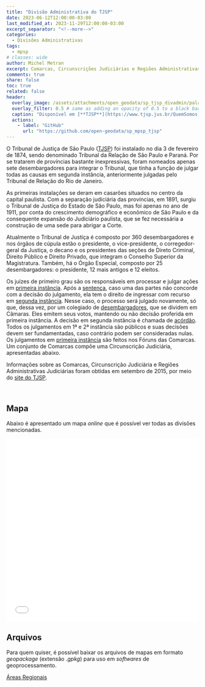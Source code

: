```yaml
---
title: "Divisão Administrativa do TJSP"
date: 2023-06-12T12:00:00-03:00
last_modified_at: 2023-11-29T12:00:00-03:00
excerpt_separator: "<!--more-->"
categories:
  - Divisões Administrativas
tags:
  - mpsp
# classes: wide
author: Michel Metran
excerpt: Comarcas, Circunscrições Judiciárias e Regiões Administrativas Judiciárias
comments: true
share: false
toc: true
related: false
header:
  overlay_image: /assets/attachments/open_geodata/sp_tjsp_divadmin/palacio.jpg
  overlay_filter: 0.5 # same as adding an opacity of 0.5 to a black background
  caption: "Disponível em [**TJSP**](https://www.tjsp.jus.br/QuemSomos)"
  actions:
    - label: "GitHub"
      url: "https://github.com/open-geodata/sp_mpsp_tjsp"
---
```


O Tribunal de Justiça de São Paulo ([TJSP](http://www.tjsp.jus.br)) foi instalado no dia 3 de fevereiro de 1874, sendo denominado Tribunal da Relação de São Paulo e Paraná. Por se tratarem de províncias bastante inexpressivas, foram nomeados apenas sete desembargadores para integrar o Tribunal, que tinha a função de julgar todas as causas em segunda instância, anteriormente julgadas pelo Tribunal de Relação do Rio de Janeiro.

As primeiras instalações se deram em casarões situados no centro da capital paulista. Com a separação judiciária das províncias, em 1891, surgiu o Tribunal de Justiça do Estado de São Paulo, mas foi apenas no ano de 1911, por conta do crescimento demográfico e econômico de São Paulo e da consequente expansão do Judiciário paulista, que se fez necessária a construção de uma sede para abrigar a Corte.

Atualmente o Tribunal de Justiça é composto por 360 desembargadores e nos órgãos de cúpula estão o presidente, o vice-presidente, o corregedor-geral da Justiça, o decano e os presidentes das seções de Direto Criminal, Direito Público e Direito Privado, que integram o Conselho Superior da Magistratura. Também, há o Órgão Especial, composto por 25 desembargadores: o presidente, 12 mais antigos e 12 eleitos.

Os juízes de primeiro grau são os responsáveis em processar e julgar ações em [primeira instância](https://pt.wikipedia.org/wiki/Primeira_inst%C3%A2ncia). Após a <a href="http://pt.wikipedia.org/wiki/Senten%C3%A7a" target="_blank">sentença</a>, caso uma das partes não concorde com a decisão do julgamento, ela tem o direito de ingressar com recurso em <a href="http://pt.wikipedia.org/w/index.php?title=Segunda_inst%C3%A2ncia&amp;action=edit&amp;redlink=1" target="_blank">segunda instância</a>. Nesse caso, o processo será julgado novamente, só que, dessa vez, por um colegiado de <a href="http://pt.wikipedia.org/wiki/Desembargador" target="_blank">desembargadores</a>, que se dividem em Câmaras. Eles emitem seus votos, mantendo ou não decisão proferida em primeira instância. A decisão em segunda instância é chamada de <a href="http://pt.wikipedia.org/wiki/Ac%C3%B3rd%C3%A3o" target="_blank">acórdão</a>. Todos os julgamentos em 1ª e 2ª instância são públicos e suas decisões devem ser fundamentadas, caso contrário podem ser consideradas nulas. Os julgamentos em <a href="http://pt.wikipedia.org/wiki/Primeira_inst%C3%A2ncia" target="_blank">primeira instância</a> são feitos nos Fóruns das Comarcas. Um conjunto de Comarcas compõe uma Circunscrição Judiciária, apresentadas abaixo.

Informações sobre as Comarcas, Circunscrição Judiciária e Regiões Administrativas Judiciárias foram obtidas em setembro de 2015, por meio do <a            href="http://www.tjsp.jus.br/Institucional/ConhecaOTJ/RegioesAdministrativasJudiciarias.aspx" target="_blank">site do TJSP</a>.

<br>

## Mapa

Abaixo é apresentado um mapa _online_ que é possível ver todas as divisões mencionadas.

<iframe src="/assets/attachments/open_geodata/sp_tjsp_divadmin/sp_tjsp_divadmin_map.html" width="100%" height="480"  frameborder="0" allowfullscreen></iframe>

<br>

## Arquivos

Para quem quiser, é possível baixar os arquivos de mapas em formato _geopackage_ (extensão _.gpkg_) para uso em _softwares_ de geoprocessamento.

<a href="/assets/attachments/open_geodata/sp_tjsp_divadmin/sp_tjsp_divadmin.gpkg" class="btn btn--primary">Áreas Regionais</a><br>
